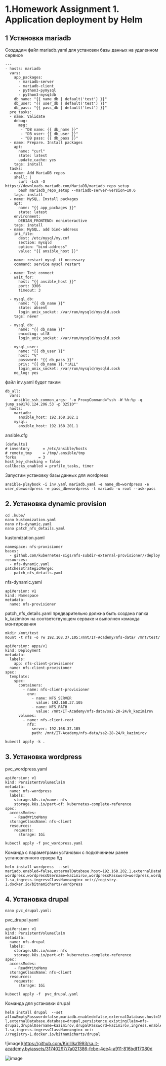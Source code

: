 # 1.Homework Assignment 1. Application deployment by Helm

## 1 Установка mariadb
Создадим файл mariadb.yaml для установки базы данных на удаленном сервисе

```
---
- hosts: mariadb
  vars:
    app_packages:
      - mariadb-server
      - mariadb-client
      - python3-pymysql
      - python3-mysqldb
    db_name: "{{ name_db | default('test') }}"
    db_user: "{{ user_db | default('test') }}"
    db_pass: "{{ pass_db | default('test') }}"
  pre_tasks:
  - name: Validate
    debug:
      msg:
       - "DB name: {{ db_name }}"
       - "DB user: {{ db_user }}"
       - "DB pass: {{ db_pass }}"
  - name: Prepare. Install packages
    apt:
      name: "curl"
      state: latest
      update_cache: yes
    tags: install
  tasks:
  - name: Add MariaDB repos
    shell: |
      curl -LsS -O https://downloads.mariadb.com/MariaDB/mariadb_repo_setup
      bash mariadb_repo_setup --mariadb-server-version=10.6
    tags: install
  - name: MySQL. Install packages
    apt:
      name: "{{ app_packages }}"
      state: latest
    environment:
      DEBIAN_FRONTEND: noninteractive
    tags: install
  - name: MySQL. add bind-address
    ini_file:
      dest: /etc/mysql/my.cnf
      section: mysqld
      option: "bind-address"
      value: "{{ ansible_host }}"

  - name: restart mysql if necessary
    command: service mysql restart

  - name: Test connect
    wait_for:
      host: "{{ ansible_host }}"
      port: 3306
      timeout: 3

  - mysql_db:
      name: "{{ db_name }}"
      state: absent
      login_unix_socket: /var/run/mysqld/mysqld.sock
    tags: never

  - mysql_db:
      name: "{{ db_name }}"
      encoding: utf8
      login_unix_socket: /var/run/mysqld/mysqld.sock

  - mysql_user:
      name: "{{ db_user }}"
      host: "%"
      password: "{{ db_pass }}"
      priv: "{{ db_name }}.*:ALL"
      login_unix_socket: /var/run/mysqld/mysqld.sock
    no_log: yes

```
файл inv.yaml будет таким
```
db_all:
  vars:
    ansible_ssh_common_args: '-o ProxyCommand="ssh -W %h:%p -q jump_sa@178.124.206.53 -p 32510"'
  hosts:
    mariadb:
      ansible_host: 192.168.202.1
    mysql:
      ansible_host: 192.168.201.1
```
ansible.cfg
```
[defaults]
# inventory      = /etc/ansible/hosts
# remote_tmp     = /tmp/.ansible/tmp
forks          = 3
host_key_checking = false
callbacks_enabled = profile_tasks, timer
```
Запустим установку базы данных для wordpress
```
ansible-playbook -i inv.yaml mariadb.yaml -e name_db=wordpress -e user_db=wordpress -e pass_db=wordpress -l mariadb -u root --ask-pass
```

## 2. Установка dynamic provision

```
cd .kube/
nano kustomization.yaml
nano nfs-dynamic.yaml
nano patch_nfs_details.yaml
```

kustomization.yaml

```
namespace: nfs-provisioner
bases:
  - github.com/kubernetes-sigs/nfs-subdir-external-provisioner//deploy
resources:
  - nfs-dynamic.yaml
patchesStrategicMerge:
  - patch_nfs_details.yaml
```

nfs-dynamic.yaml
```
apiVersion: v1
kind: Namespace
metadata:
  name: nfs-provisioner
```
patch_nfs_details.yaml
предварительно должна быть создана папка k_kazimirov на соответствующем серваке и выполнен команда монтирования
```
mkdir /mnt/test
mount -t nfs -o rw 192.168.37.105:/mnt/IT-Academy/nfs-data/ /mnt/test/
```

```
apiVersion: apps/v1
kind: Deployment
metadata:
  labels:
    app: nfs-client-provisioner
  name: nfs-client-provisioner
spec:
  template:
    spec:
      containers:
        - name: nfs-client-provisioner
          env:
            - name: NFS_SERVER
              value: 192.168.37.105
            - name: NFS_PATH
              value: /mnt/IT-Academy/nfs-data/sa2-28-24/k_kazimirov
      volumes:
        - name: nfs-client-root
          nfs:
            server: 192.168.37.105
            path: /mnt/IT-Academy/nfs-data/sa2-28-24/k_kazimirov
```
```
kubectl apply -k .

```
## 3. Установка wordpress

pvc_wordpress.yaml

```
apiVersion: v1
kind: PersistentVolumeClaim
metadata:
  name: nfs-wordpress
  labels:
    storage.k8s.io/name: nfs
    storage.k8s.io/part-of: kubernetes-complete-reference
spec:
  accessModes:
    - ReadWriteMany
  storageClassName: nfs-client
  resources:
    requests:
      storage: 1Gi
```
```
kubectl apply -f pvc_wordpress.yaml
```
Команда с параметрами установки с подклчением ранее установленного ервера бд
```
helm install wordpress  --set mariadb.enabled=false,externalDatabase.host=192.168.202.1,externalDatabase.password=wordpress,externalDatabase.user=wordpress,externalDatabase.database=wordpress,persistence.existingClaim=nfs-wordpress,wordpressUsername=kazimirov,wordpressPassword=wordpress,wordpressFirstName=kirill,wordpressLastName=kazimirov,wordpressBlogName=kazimirov,ingress.enabled=true,ingress.hostname=wordpress.k8s-1.sa,ingress.ingressClassName=nginx oci://registry-1.docker.io/bitnamicharts/wordpress
```
## 4. Установка drupal
```
nano pvc_drupal.yaml:
```
pvc_drupal.yaml
```
apiVersion: v1
kind: PersistentVolumeClaim
metadata:
  name: nfs-drupal
  labels:
    storage.k8s.io/name: nfs
    storage.k8s.io/part-of: kubernetes-complete-reference
spec:
  accessModes:
    - ReadWriteMany
  storageClassName: nfs-client
  resources:
    requests:
      storage: 1Gi
```
```
kubectl apply -f  pvc_drupal.yaml
```
Команда для установки drupal
```
helm install drupal  --set allowEmptyPassword=false,mariadb.enabled=false,externalDatabase.host=192.168.202.1,externalDatabase.password=drupal,externalDatabase.user=drupa
l,externalDatabase.database=drupal,persistence.existingClaim=nfs-drupal,drupalUsername=kazimirov,drupalPassword=kazimirov,ingress.enabled=true,ingress.hostname=drupal.k8s-1.sa,ingress.ingressClassName=nginx oci:
//registry-1.docker.io/bitnamicharts/drupal
```

![image](https://github.com/Kirilllka1993/sa.it-academy.by/assets/31740297/7a021386-fcbe-4ee4-a911-816bdf17080d


![image](https://github.com/Kirilllka1993/sa.it-academy.by/assets/31740297/f603a4ce-e87e-419c-8404-1acbc79303f0)


